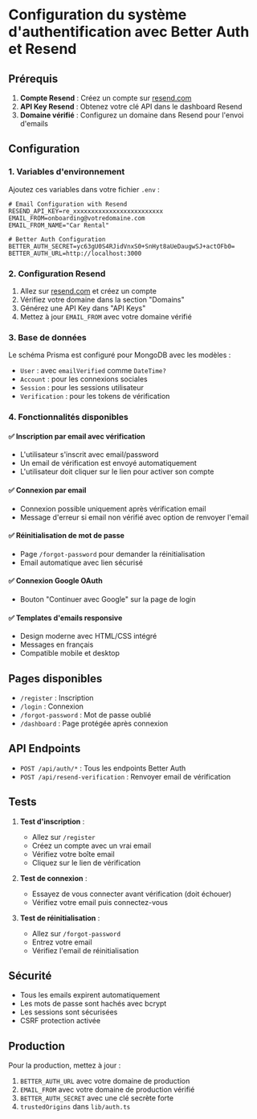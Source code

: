 # Configuration du système d'authentification avec Better Auth et Resend

## Prérequis

1. **Compte Resend** : Créez un compte sur [resend.com](https://resend.com)
2. **API Key Resend** : Obtenez votre clé API dans le dashboard Resend
3. **Domaine vérifié** : Configurez un domaine dans Resend pour l'envoi d'emails

## Configuration

### 1. Variables d'environnement

Ajoutez ces variables dans votre fichier `.env` :

```env
# Email Configuration with Resend
RESEND_API_KEY=re_xxxxxxxxxxxxxxxxxxxxxxxxx
EMAIL_FROM=onboarding@votredomaine.com
EMAIL_FROM_NAME="Car Rental"

# Better Auth Configuration
BETTER_AUTH_SECRET=yc63gU0S4RJidVnxS0+SnHyt8aUeDaugwSJ+actOFb0=
BETTER_AUTH_URL=http://localhost:3000
```

### 2. Configuration Resend

1. Allez sur [resend.com](https://resend.com) et créez un compte
2. Vérifiez votre domaine dans la section "Domains"
3. Générez une API Key dans "API Keys"
4. Mettez à jour `EMAIL_FROM` avec votre domaine vérifié

### 3. Base de données

Le schéma Prisma est configuré pour MongoDB avec les modèles :
- `User` : avec `emailVerified` comme `DateTime?`
- `Account` : pour les connexions sociales
- `Session` : pour les sessions utilisateur
- `Verification` : pour les tokens de vérification

### 4. Fonctionnalités disponibles

#### ✅ Inscription par email avec vérification
- L'utilisateur s'inscrit avec email/password
- Un email de vérification est envoyé automatiquement
- L'utilisateur doit cliquer sur le lien pour activer son compte

#### ✅ Connexion par email
- Connexion possible uniquement après vérification email
- Message d'erreur si email non vérifié avec option de renvoyer l'email

#### ✅ Réinitialisation de mot de passe
- Page `/forgot-password` pour demander la réinitialisation
- Email automatique avec lien sécurisé

#### ✅ Connexion Google OAuth
- Bouton "Continuer avec Google" sur la page de login

#### ✅ Templates d'emails responsive
- Design moderne avec HTML/CSS intégré
- Messages en français
- Compatible mobile et desktop

## Pages disponibles

- `/register` : Inscription
- `/login` : Connexion
- `/forgot-password` : Mot de passe oublié
- `/dashboard` : Page protégée après connexion

## API Endpoints

- `POST /api/auth/*` : Tous les endpoints Better Auth
- `POST /api/resend-verification` : Renvoyer email de vérification

## Tests

1. **Test d'inscription** :
   - Allez sur `/register`
   - Créez un compte avec un vrai email
   - Vérifiez votre boîte email
   - Cliquez sur le lien de vérification

2. **Test de connexion** :
   - Essayez de vous connecter avant vérification (doit échouer)
   - Vérifiez votre email puis connectez-vous

3. **Test de réinitialisation** :
   - Allez sur `/forgot-password`
   - Entrez votre email
   - Vérifiez l'email de réinitialisation

## Sécurité

- Tous les emails expirent automatiquement
- Les mots de passe sont hachés avec bcrypt
- Les sessions sont sécurisées
- CSRF protection activée

## Production

Pour la production, mettez à jour :

1. `BETTER_AUTH_URL` avec votre domaine de production
2. `EMAIL_FROM` avec votre domaine de production vérifié
3. `BETTER_AUTH_SECRET` avec une clé secrète forte
4. `trustedOrigins` dans `lib/auth.ts`